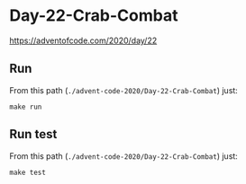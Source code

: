 # Day-22-Crab-Combat
https://adventofcode.com/2020/day/22

## Run

From this path (`./advent-code-2020/Day-22-Crab-Combat`) just:

`make run`

## Run test

From this path (`./advent-code-2020/Day-22-Crab-Combat`) just:

`make test`

